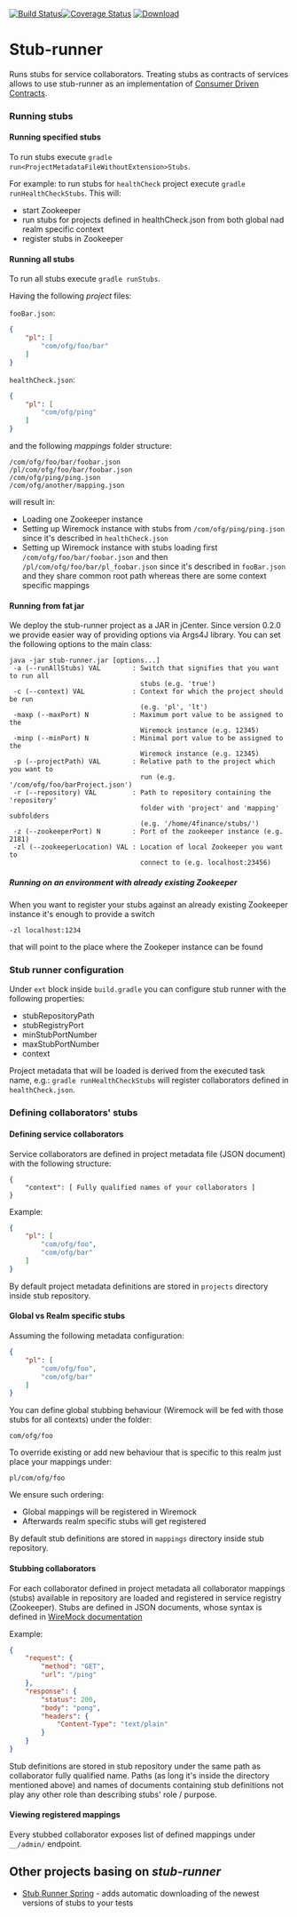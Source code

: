 [![Build Status](https://travis-ci.org/4finance/stub-runner.svg?branch=master)](https://travis-ci.org/4finance/stub-runner)[![Coverage Status](http://img.shields.io/coveralls/4finance/stub-runner/master.svg)](https://coveralls.io/r/4finance/stub-runner)  [ ![Download](https://api.bintray.com/packages/4finance/micro/stub-runner/images/download.svg) ](https://bintray.com/4finance/micro/stub-runner/_latestVersion)

Stub-runner
===========

Runs stubs for service collaborators. Treating stubs as contracts of services allows to use stub-runner as an implementation of [Consumer Driven Contracts](http://martinfowler.com/articles/consumerDrivenContracts.html).

### Running stubs


#### Running specified stubs
To run stubs execute `gradle run<ProjectMetadataFileWithoutExtension>Stubs`.

For example: to run stubs for `healthCheck` project execute `gradle runHealthCheckStubs`.
This will:
* start Zookeeper
* run stubs for projects defined in healthCheck.json from both global nad realm specific context
* register stubs in Zookeeper

#### Running all stubs
To run all stubs execute `gradle runStubs`.

Having the following *project* files:

`fooBar.json`:

```json
{
    "pl": [
        "com/ofg/foo/bar"
    ]
}
```

`healthCheck.json`:

```json
{
    "pl": [
        "com/ofg/ping"
    ]
}
```

and the following *mappings* folder structure:


```
/com/ofg/foo/bar/foobar.json
/pl/com/ofg/foo/bar/foobar.json
/com/ofg/ping/ping.json
/com/ofg/another/mapping.json

```

will result in:

* Loading one Zookeeper instance
* Setting up Wiremock instance with stubs from `/com/ofg/ping/ping.json` since it's described in `healthCheck.json`
* Setting up Wiremock instance with stubs loading first `/com/ofg/foo/bar/foobar.json` and then `/pl/com/ofg/foo/bar/pl_foobar.json` since it's described in `fooBar.json`
and they share common root path whereas there are some context specific mappings

#### Running from fat jar

We deploy the stub-runner project as a JAR in jCenter. Since version 0.2.0 we provide easier way of providing options via Args4J library.
You can set the following options to the main class:

```
java -jar stub-runner.jar [options...] 
 -a (--runAllStubs) VAL        : Switch that signifies that you want to run all
                                 stubs (e.g. 'true')
 -c (--context) VAL            : Context for which the project should be run
                                 (e.g. 'pl', 'lt')
 -maxp (--maxPort) N           : Maximum port value to be assigned to the
                                 Wiremock instance (e.g. 12345)
 -minp (--minPort) N           : Minimal port value to be assigned to the
                                 Wiremock instance (e.g. 12345)
 -p (--projectPath) VAL        : Relative path to the project which you want to
                                 run (e.g. '/com/ofg/foo/barProject.json')
 -r (--repository) VAL         : Path to repository containing the 'repository'
                                 folder with 'project' and 'mapping' subfolders
                                 (e.g. '/home/4finance/stubs/')
 -z (--zookeeperPort) N        : Port of the zookeeper instance (e.g. 2181)
 -zl (--zookeeperLocation) VAL : Location of local Zookeeper you want to
                                 connect to (e.g. localhost:23456)
```

##### Running on an environment with already existing Zookeeper

When you want to register your stubs against an already existing Zookeeper instance it's enough to provide a switch

```
-zl localhost:1234
```

that will point to the place where the Zookeper instance can be found


### Stub runner configuration

Under `ext` block inside `build.gradle` you can configure stub runner with the following properties:
* stubRepositoryPath
* stubRegistryPort
* minStubPortNumber
* maxStubPortNumber
* context
    
Project metadata that will be loaded is derived from the executed task name, e.g.: `gradle runHealthCheckStubs` will register collaborators defined in `healthCheck.json`.

### Defining collaborators' stubs

#### Defining service collaborators

Service collaborators are defined in project metadata file (JSON document) with the following structure:
```
{
    "context": [ Fully qualified names of your collaborators ]
}
```

Example:
```json
{
    "pl": [
        "com/ofg/foo",
        "com/ofg/bar"
    ]
}
```

By default project metadata definitions are stored in `projects` directory inside stub repository.

#### Global vs Realm specific stubs

Assuming the following metadata configuration:

```json
{
    "pl": [
        "com/ofg/foo",
        "com/ofg/bar"
    ]
}
```

You can define global stubbing behaviour (Wiremock will be fed with those stubs for all contexts) under the folder: 

```
com/ofg/foo
```

To override existing or add new behaviour that is specific to this realm just place your mappings under:

```
pl/com/ofg/foo
```

We ensure such ordering:

* Global mappings will be registered in Wiremock
* Afterwards realm specific stubs will get registered

By default stub definitions are stored in `mappings` directory inside stub repository.

#### Stubbing collaborators

For each collaborator defined in project metadata all collaborator mappings (stubs) available in repository are loaded and registered in service registry (Zookeeper).
Stubs are defined in JSON documents, whose syntax is defined in [WireMock documentation](http://wiremock.org/stubbing.html)

Example:
```json
{
    "request": {
        "method": "GET",
        "url": "/ping"
    },
    "response": {
        "status": 200,
        "body": "pong",
        "headers": {
            "Content-Type": "text/plain"
        }
    }
}
```

Stub definitions are stored in stub repository under the same path as collaborator fully qualified name.
Paths (as long it's inside the directory mentioned above) and names of documents containing stub definitions not play any other role than describing stubs' role / purpose.

#### Viewing registered mappings

Every stubbed collaborator exposes list of defined mappings under `__/admin/` endpoint.

## Other projects basing on *stub-runner*

- [Stub Runner Spring](https://github.com/4finance/stub-runner-spring) - adds automatic downloading of the newest versions of stubs to your tests
